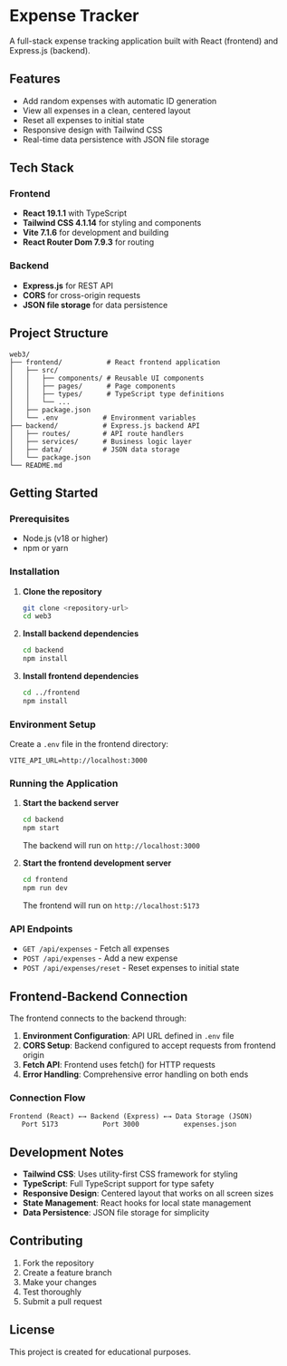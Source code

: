 # Expense Tracker

A full-stack expense tracking application built with React (frontend) and Express.js (backend).

## Features

- Add random expenses with automatic ID generation
- View all expenses in a clean, centered layout
- Reset all expenses to initial state
- Responsive design with Tailwind CSS
- Real-time data persistence with JSON file storage

## Tech Stack

### Frontend
- **React 19.1.1** with TypeScript
- **Tailwind CSS 4.1.14** for styling and components
- **Vite 7.1.6** for development and building
- **React Router Dom 7.9.3** for routing

### Backend
- **Express.js** for REST API
- **CORS** for cross-origin requests
- **JSON file storage** for data persistence

## Project Structure

```
web3/
├── frontend/           # React frontend application
│   ├── src/
│   │   ├── components/ # Reusable UI components
│   │   ├── pages/      # Page components
│   │   ├── types/      # TypeScript type definitions
│   │   └── ...
│   ├── package.json
│   └── .env           # Environment variables
├── backend/           # Express.js backend API
│   ├── routes/        # API route handlers
│   ├── services/      # Business logic layer
│   ├── data/          # JSON data storage
│   └── package.json
└── README.md
```

## Getting Started

### Prerequisites
- Node.js (v18 or higher)
- npm or yarn

### Installation

1. **Clone the repository**
   ```bash
   git clone <repository-url>
   cd web3
   ```

2. **Install backend dependencies**
   ```bash
   cd backend
   npm install
   ```

3. **Install frontend dependencies**
   ```bash
   cd ../frontend
   npm install
   ```

### Environment Setup

Create a `.env` file in the frontend directory:
```env
VITE_API_URL=http://localhost:3000
```

### Running the Application

1. **Start the backend server**
   ```bash
   cd backend
   npm start
   ```
   The backend will run on `http://localhost:3000`

2. **Start the frontend development server**
   ```bash
   cd frontend
   npm run dev
   ```
   The frontend will run on `http://localhost:5173`

### API Endpoints

- `GET /api/expenses` - Fetch all expenses
- `POST /api/expenses` - Add a new expense
- `POST /api/expenses/reset` - Reset expenses to initial state

## Frontend-Backend Connection

The frontend connects to the backend through:

1. **Environment Configuration**: API URL defined in `.env` file
2. **CORS Setup**: Backend configured to accept requests from frontend origin
3. **Fetch API**: Frontend uses fetch() for HTTP requests
4. **Error Handling**: Comprehensive error handling on both ends

### Connection Flow
```
Frontend (React) ←→ Backend (Express) ←→ Data Storage (JSON)
   Port 5173           Port 3000           expenses.json
```

## Development Notes

- **Tailwind CSS**: Uses utility-first CSS framework for styling
- **TypeScript**: Full TypeScript support for type safety
- **Responsive Design**: Centered layout that works on all screen sizes
- **State Management**: React hooks for local state management
- **Data Persistence**: JSON file storage for simplicity

## Contributing

1. Fork the repository
2. Create a feature branch
3. Make your changes
4. Test thoroughly
5. Submit a pull request

## License

This project is created for educational purposes.